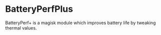 # BatteryPerfPlus
BatteryPerf+ is a magisk module which improves battery life by tweaking thermal values.
